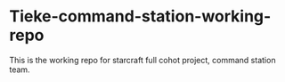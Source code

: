# Tieke-command-station-working-repo
This is the working repo for starcraft full cohot project, command station team.
